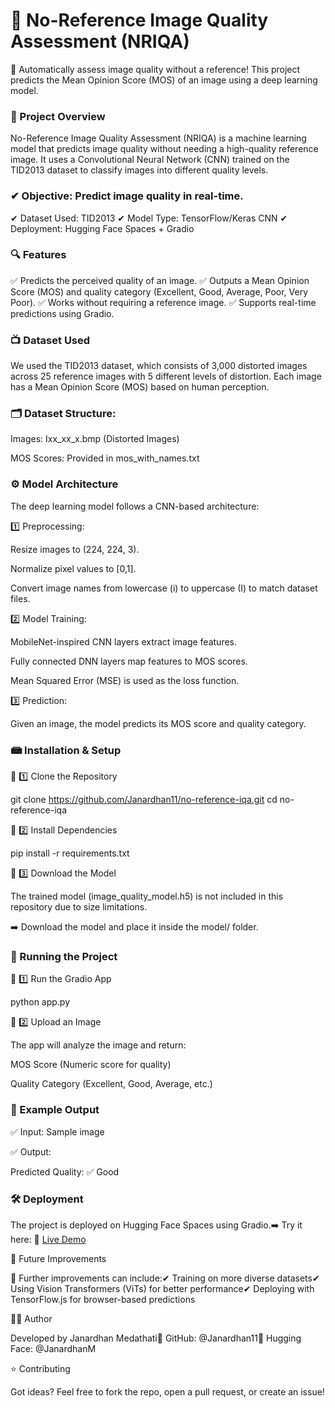 # 📸 No-Reference Image Quality Assessment (NRIQA)

🚀 Automatically assess image quality without a reference! This project predicts the Mean Opinion Score (MOS) of an image using a deep learning model.

### 📌 Project Overview

No-Reference Image Quality Assessment (NRIQA) is a machine learning model that predicts image quality without needing a high-quality reference image. It uses a Convolutional Neural Network (CNN) trained on the TID2013 dataset to classify images into different quality levels.

### ✔ Objective: Predict image quality in real-time.
✔ Dataset Used: TID2013
✔ Model Type: TensorFlow/Keras CNN
✔ Deployment: Hugging Face Spaces + Gradio

### 🔍 Features

✅ Predicts the perceived quality of an image.
✅ Outputs a Mean Opinion Score (MOS) and quality category (Excellent, Good, Average, Poor, Very Poor).
✅ Works without requiring a reference image.
✅ Supports real-time predictions using Gradio.

### 📺 Dataset Used

We used the TID2013 dataset, which consists of 3,000 distorted images across 25 reference images with 5 different levels of distortion. Each image has a Mean Opinion Score (MOS) based on human perception.

### 🗂 Dataset Structure:

Images: Ixx_xx_x.bmp (Distorted Images)

MOS Scores: Provided in mos_with_names.txt

### ⚙️ Model Architecture

The deep learning model follows a CNN-based architecture:

1️⃣ Preprocessing:

Resize images to (224, 224, 3).

Normalize pixel values to [0,1].

Convert image names from lowercase (i) to uppercase (I) to match dataset files.

2️⃣ Model Training:

 MobileNet-inspired CNN layers extract image features.

Fully connected DNN layers map features to MOS scores.

Mean Squared Error (MSE) is used as the loss function.

3️⃣ Prediction:

Given an image, the model predicts its MOS score and quality category.

### 📾 Installation & Setup

🔹 1️⃣ Clone the Repository

git clone https://github.com/Janardhan11/no-reference-iqa.git
cd no-reference-iqa

🔹 2️⃣ Install Dependencies

pip install -r requirements.txt

🔹 3️⃣ Download the Model

The trained model (image_quality_model.h5) is not included in this repository due to size limitations.

➡️ Download the model and place it inside the model/ folder.

### 🚀 Running the Project

🔹 1️⃣ Run the Gradio App

python app.py

🔹 2️⃣ Upload an Image

The app will analyze the image and return:

MOS Score (Numeric score for quality)

Quality Category (Excellent, Good, Average, etc.)

### 🎨 Example Output

✅ Input: Sample image

✅ Output:

Predicted Quality: ✅ Good

### 🛠️ Deployment

The project is deployed on Hugging Face Spaces using Gradio.➡️ Try it here: 🔗 [Live Demo](https://huggingface.co/spaces/JanardhanM/no-reference-iqa)

🌟 Future Improvements

🚀 Further improvements can include:✔ Training on more diverse datasets✔ Using Vision Transformers (ViTs) for better performance✔ Deploying with TensorFlow.js for browser-based predictions

👨‍💻 Author

Developed by Janardhan Medathati🔗 GitHub: @Janardhan11🔗 Hugging Face: @JanardhanM

⭐ Contributing

Got ideas? Feel free to fork the repo, open a pull request, or create an issue!
